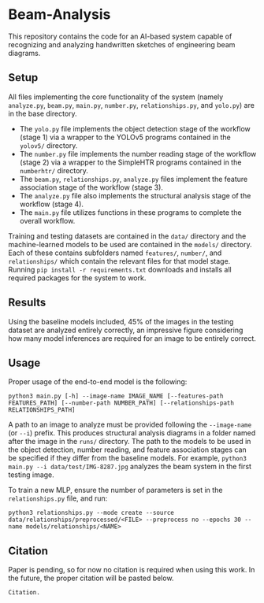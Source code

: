 # Beam-Analysis

This repository contains the code for an AI-based system capable of recognizing and analyzing handwritten sketches of engineering beam diagrams.

## Setup

All files implementing the core functionality of the system (namely `analyze.py`, `beam.py`, `main.py`, `number.py`, `relationships.py`, and `yolo.py`) are in the base directory.

* The `yolo.py` file implements the object detection stage of the workflow (stage 1) via a wrapper to the YOLOv5 programs contained in the `yolov5/` directory.
* The `number.py` file implements the number reading stage of the workflow (stage 2) via a wrapper to the SimpleHTR programs contained in the `numberhtr/` directory.
* The `beam.py`, `relationships.py`, `analyze.py` files implement the feature association stage of the workflow (stage 3).
* The `analyze.py` file also implements the structural analysis stage of the workflow (stage 4).
* The `main.py` file utilizes functions in these programs to complete the overall workflow.

Training and testing datasets are contained in the `data/` directory and the machine-learned models to be used are contained in the `models/` directory. Each of these contains subfolders named `features/`, `number/`, and `relationships/` which contain the relevant files for that model stage. Running `pip install -r requirements.txt` downloads and installs all required packages for the system to work.

## Results

Using the baseline models included, 45% of the images in the testing dataset are analyzed entirely correctly, an impressive figure considering how many model inferences are required for an image to be entirely correct.

## Usage

Proper usage of the end-to-end model is the following:

```
python3 main.py [-h] --image-name IMAGE_NAME [--features-path FEATURES_PATH] [--number-path NUMBER_PATH] [--relationships-path RELATIONSHIPS_PATH]
```

A path to an image to analyze must be provided following the `--image-name` (or `--i`) prefix. This produces structural analysis diagrams in a folder named after the image in the `runs/` directory. The path to the models to be used in the object detection, number reading, and feature association stages can be specified if they differ from the baseline models. For example, `python3 main.py --i data/test/IMG-8287.jpg` analyzes the beam system in the first testing image.

To train a new MLP, ensure the number of parameters is set in the `relationships.py` file, and run:

```
python3 relationships.py --mode create --source data/relationships/preprocessed/<FILE> --preprocess no --epochs 30 --name models/relationships/<NAME>
```

## Citation

Paper is pending, so for now no citation is required when using this work. In the future, the proper citation will be pasted below.

`Citation.`
